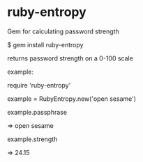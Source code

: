 ruby-entropy
============

Gem for calculating password strength

$ gem install ruby-entropy

returns password strength on a 0-100 scale


example:

require 'ruby-entropy'

example = RubyEntropy.new('open sesame')

example.passphrase

  => open sesame

example.strength
  
  => 24.15 
